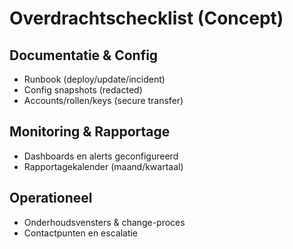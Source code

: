 # Overdrachtschecklist (Concept)

## Documentatie & Config
- Runbook (deploy/update/incident)
- Config snapshots (redacted)
- Accounts/rollen/keys (secure transfer)

## Monitoring & Rapportage
- Dashboards en alerts geconfigureerd
- Rapportagekalender (maand/kwartaal)

## Operationeel
- Onderhoudsvensters & change-proces
- Contactpunten en escalatie
